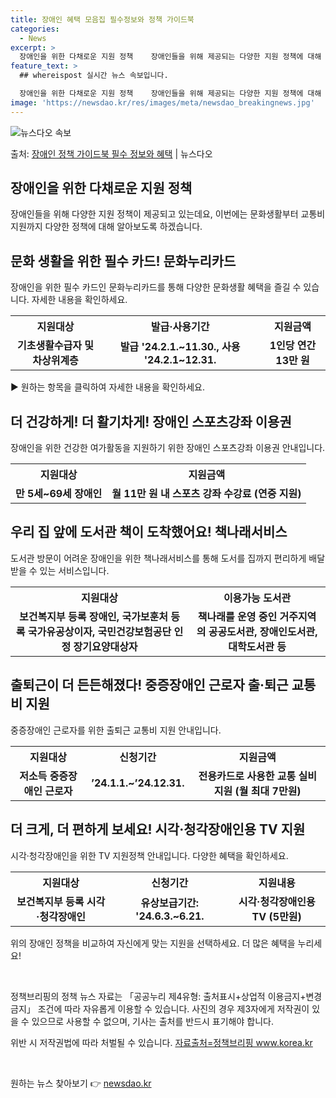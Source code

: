 ```yaml
---
title: 장애인 혜택 모음집 필수정보와 정책 가이드북
categories:
  - News
excerpt: >
  장애인을 위한 다채로운 지원 정책    장애인들을 위해 제공되는 다양한 지원 정책에 대해 알아보겠습니다.  …
feature_text: >
  ## whereispost 실시간 뉴스 속보입니다.

  장애인을 위한 다채로운 지원 정책    장애인들을 위해 제공되는 다양한 지원 정책에 대해 알아보겠습니다.  …
image: 'https://newsdao.kr/res/images/meta/newsdao_breakingnews.jpg'
---
```


![뉴스다오 속보](https://newsdao.kr/res/images/meta/newsdao_breakingnews.jpg)

<p>출처: <a href="https://newsdao.kr/3981" rel="dofollow">장애인 정책 가이드북 필수 정보와 혜택</a> | 뉴스다오</p>

<h2 data-ke-size="size26">장애인을 위한 다채로운 지원 정책</h2>
<p data-ke-size="size16">장애인들을 위해 다양한 지원 정책이 제공되고 있는데요, 이번에는 문화생활부터 교통비 지원까지 다양한 정책에 대해 알아보도록 하겠습니다.</p>

<h2 data-ke-size="size24">문화 생활을 위한 필수 카드! 문화누리카드</h2>
<p data-ke-size="size16">장애인을 위한 필수 카드인 문화누리카드를 통해 다양한 문화생활 혜택을 즐길 수 있습니다. 자세한 내용을 확인하세요.</p>

<table>
  <tr>
    <th>지원대상</th>
    <th>발급·사용기간</th>
    <th>지원금액</th>
  </tr>
  <tr>
    <td style="text-align: center; height: 17px;"><b>기초생활수급자 및 차상위계층</b></td>
    <td style="text-align: center; height: 17px;"><b>발급 '24.2.1.~11.30., 사용 '24.2.1~12.31.</b></td>
    <td style="text-align: center; height: 17px;"><b>1인당 연간 13만 원</b></td>
  </tr>
</table>

<p data-ke-size="size16">▶ 원하는 항목을 클릭하여 자세한 내용을 확인하세요.</p>

<h2 data-ke-size="size24">더 건강하게! 더 활기차게! 장애인 스포츠강좌 이용권</h2>
<p data-ke-size="size16">장애인을 위한 건강한 여가활동을 지원하기 위한 장애인 스포츠강좌 이용권 안내입니다.</p>

<table>
  <tr>
    <th>지원대상</th>
    <th>지원금액</th>
  </tr>
  <tr>
    <td style="text-align: center; height: 17px;"><b>만 5세~69세 장애인</b></td>
    <td style="text-align: center; height: 17px;"><b>월 11만 원 내 스포츠 강좌 수강료 (연중 지원)</b></td>
  </tr>
</table>

<h2 data-ke-size="size24">우리 집 앞에 도서관 책이 도착했어요! 책나래서비스</h2>
<p data-ke-size="size16">도서관 방문이 어려운 장애인을 위한 책나래서비스를 통해 도서를 집까지 편리하게 배달받을 수 있는 서비스입니다.</p>

<table>
  <tr>
    <th>지원대상</th>
    <th>이용가능 도서관</th>
  </tr>
  <tr>
    <td style="text-align: center; height: 17px;"><b>보건복지부 등록 장애인, 국가보훈처 등록 국가유공상이자, 국민건강보험공단 인정 장기요양대상자</b></td>
    <td style="text-align: center; height: 17px;"><b>책나래를 운영 중인 거주지역의 공공도서관, 장애인도서관, 대학도서관 등</b></td>
  </tr>
</table>

<h2 data-ke-size="size24">출퇴근이 더 든든해졌다! 중증장애인 근로자 출·퇴근 교통비 지원</h2>
<p data-ke-size="size16">중증장애인 근로자를 위한 출퇴근 교통비 지원 안내입니다.</p>

<table>
  <tr>
    <th>지원대상</th>
    <th>신청기간</th>
    <th>지원금액</th>
  </tr>
  <tr>
    <td style="text-align: center; height: 17px;"><b>저소득 중증장애인 근로자</b></td>
    <td style="text-align: center; height: 17px;"><b>’24.1.1.~’24.12.31.</b></td>
    <td style="text-align: center; height: 17px;"><b>전용카드로 사용한 교통 실비 지원 (월 최대 7만원)</b></td>
  </tr>
</table>

<h2 data-ke-size="size24">더 크게, 더 편하게 보세요! 시각·청각장애인용 TV 지원</h2>
<p data-ke-size="size16">시각·청각장애인을 위한 TV 지원정책 안내입니다. 다양한 혜택을 확인하세요.</p>

<table>
  <tr>
    <th>지원대상</th>
    <th>신청기간</th>
    <th>지원내용</th>
  </tr>
  <tr>
    <td style="text-align: center; height: 17px;"><b>보건복지부 등록 시각·청각장애인</b></td>
    <td style="text-align: center; height: 17px;"><b>유상보급기간: '24.6.3.~6.21.</b></td>
    <td style="text-align: center; height: 17px;"><b>시각·청각장애인용 TV (5만원)</b></td>
  </tr>
</table>

<p data-ke-size="size16">위의 장애인 정책을 비교하여 자신에게 맞는 지원을 선택하세요. 더 많은 혜택을 누리세요!</p>

<p data-ke-size="size16">&nbsp;</p>

<p data-ke-size="size16">정책브리핑의 정책 뉴스 자료는 「공공누리 제4유형: 출처표시+상업적 이용금지+변경금지」 조건에 따라 자유롭게 이용할 수 있습니다. 사진의 경우 제3자에게 저작권이 있을 수 있으므로 사용할 수 없으며, 기사는 출처를 반드시 표기해야 합니다.</p>
<p data-ke-size="size16">위반 시 저작권법에 따라 처벌될 수 있습니다. <a href="https://newsdao.kr/3981">자료출처=정책브리핑 www.korea.kr</a></p>
<p data-ke-size="size16">&nbsp;</p> 

원하는 뉴스 찾아보기 👉 <a href="https://newsdao.kr" rel="dofollow">newsdao.kr</a>


